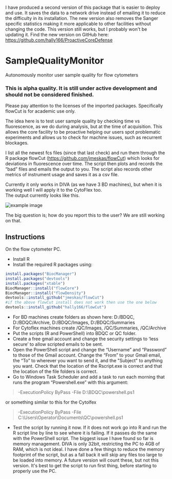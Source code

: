 I have produced a second version of this package that is easier to deploy and use. It saves the data to a network drive instead of emailing it to reduce the difficulty in its installation. The new version also removes the Sanger specific statistics making it more applicable to other facilities without changing the code.
This version still works, but I probably won't be updating it.
Find the new version on GitHub here: https://github.com/hally166/ProactiveCoreDefense

# SampleQualityMonitor
Autonomously monitor user sample quality for flow cytometers

### This is alpha quality.  It is still under active development and should not be considered finished.

Please pay attention to the licenses of the imported packages. Specifically flowCut is for academic use only.

The idea here is to test user sample quality by checking time vs fluorescence, as we do during analysis, but at the time of acquisition.  This allows the core facility to be proactive helping our users spot problematic experiments and allows us to check for machine issues, such as recurrent blockages. 

I list all the newest fcs files (since that last check) and run them through the R package flowCut (https://github.com/jmeskas/flowCut) which looks for deviations in fluorescence over time.  The script then plots and records the “bad” files and emails the output to you.  The script also records other metrics of instrument usage and saves it as a csv file. 

Currently it only works in DIVA (as we have 3 BD machines), but when it is working well I will apply it to the CytoFlex too.  
The output currently looks like this.

![example image](/example.png)

The big question is; how do you report this to the user?  We are still working on that.

## Instructions
On the flow cytometer PC.
* Install R
* Install the required R packages using:
```R
install.packages("BiocManager")
install.packages("devtools")
install.packages("xtable")
BiocManager::install("flowCore")
BiocManager::install("flowDensity")
devtools::install_github("jmeskas/flowCut")
#if the above flowCut install does not work then use the one below
devtools::install_github("hally166/flowCut")
```
* For BD machines create folders as shown here: D:/BDQC, D:/BDQC/Archive, D:/BDQC/Images, D:/BDQC/Summaries
* For Cytoflex machines create /QC/Images, /QC/Summaries, /QC/Archive
* Put the scripts (R and PowerShell) into BDQC or QC folder.
* Create a free gmail account and change the security settings to ‘less secure’ to allow scripted emails to be sent.
* Open the PowerShell script and change the “Username” and “Password” to those of the Gmail account.  Change the “From” to your Gmail email, the “To” to wherever you want to send it, and the "Subject" to anything you want.  Check that the location of the Rscript.exe is correct and that the location of the file folders is correct.
* Go to Windows Task Scheduler and add a task to run each morning that runs the program “Powershell.exe” with this argument:
> -ExecutionPolicy ByPass -File D:\BDQC\powershell.ps1

or something similar to this for the Cytolfex

> -ExecutionPolicy ByPass -File C:\Users\Operator\Documents\QC\powershell.ps1
* Test the script by running it now.  If it does not work go into R and run the R script line by line to see where it is failing.  If it passes do the same with the PowerShell script.  The biggest issue I have found so far is memory management.  DIVA is only 32bit, restricting the PC to 4GB of RAM, which is not ideal.  I have done a few things to reduce the memory footprint of the script, but as a fall back it will skip any files too large to be loaded into memory.  A future version will count these, but not this version.  It's best to get the script to run first thing, before starting to properly use the PC.
